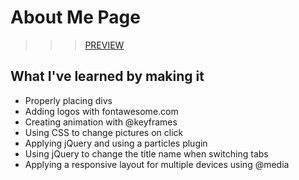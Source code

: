 # About Me Page

>>> [PREVIEW](https://anatoly.netlify.app/)

## What I've learned by making it

<ul>
  <li>Properly placing divs</li>
  <li>Adding logos with fontawesome.com</li>
  <li>Creating animation with @keyframes</li>
  <li>Using CSS to change pictures on click</li>
  <li>Applying jQuery and using a particles plugin</li>
  <li>Using jQuery to change the title name when switching tabs</li>
  <li>Applying a responsive layout for multiple devices using @media</li>
</ul>  
  
